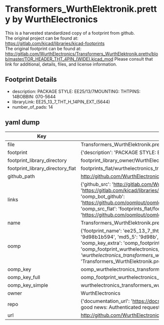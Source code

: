 # Transformers_WurthElektronik.pretty by WurthElectronics  
This is a harvested standardized copy of a footprint from github.  
The original project can be found at:  
https://gitlab.com/kicad/libraries/kicad-footprints  
The original footprint can be found at:
http://gitlab.com/WurthElectronics/Transformers_WurthElektronik.pretty/blob/master/TOR_HEADER_THT_4PIN_(WIDE).kicad_mod
Please consult that link for additional, details, files, and license information.  
## Footprint Details
* description: PACKAGE STYLE: EE25/13/7MOUNTING: THTPINS: 14BOBBIN: 070-5644  
* libraryLink: EE25_13_7_THT_H_14PIN_EXT_(5644)  
* number_of_pads: 14  
## yaml dump  
| Key | Value |  
| --- | --- |  
| file | Transformers_WurthElektronik.pretty/EE25_13_7_THT_H_14PIN_EXT_(5644).kicad_mod |  
| footprint | {'description': 'PACKAGE STYLE: EE25/13/7MOUNTING: THTPINS: 14BOBBIN: 070-5644', 'libraryLink': 'EE25_13_7_THT_H_14PIN_EXT_(5644)', 'number_of_pads': 14} |  
| footprint_library_directory | footprint_library_owner/WurthElectronics_Transformers_WurthElektronik.pretty |  
| footprint_library_directory_flat | footprints_flat/wurthelectronics_transformers_wurthelektronik_ee25_13_7_tht_h_14pin_ext_(5644)/working |  
| github_path | http://github.com/WurthElectronics/Transformers_WurthElektronik.pretty/blob/master/EE25_13_7_THT_H_14PIN_EXT_(5644).kicad_mod |  
| links | {'github_src': 'http://gitlab.com/WurthElectronics/Transformers_WurthElektronik.pretty/blob/master/TOR_HEADER_THT_4PIN_(WIDE).kicad_mod', 'github_src_repo': 'https://gitlab.com/kicad/libraries/kicad-footprints', 'oomp_bot': 'footprints/wurthelectronics_transformers_wurthelektronik_ee25_13_7_tht_h_14pin_ext_(5644)/working', 'oomp_bot_github': 'https://github.com/oomlout/oomlout_oomp_footprint_bot/tree/main/footprints/wurthelectronics_transformers_wurthelektronik_ee25_13_7_tht_h_14pin_ext_(5644)/working', 'oomp_src_flat': 'footprints_flat/footprints_flat/wurthelectronics_transformers_wurthelektronik_ee25_13_7_tht_h_14pin_ext_(5644)/working', 'oomp_src_flat_github': 'https://github.com/oomlout/oomlout_oomp_footprint_src/tree/main/footprints_flat/wurthelectronics_transformers_wurthelektronik_ee25_13_7_tht_h_14pin_ext_(5644)/working'} |  
| name | Transformers_WurthElektronik.pretty |  
| oomp | {'footprint_name': 'ee25_13_7_tht_h_14pin_ext_(5644)', 'library_name': 'transformers_wurthelektronik', 'md5': '9d98b1b594d26159a3b5345cbf8a05b1', 'md5_10': '9d98b1b594', 'md5_5': '9d98b', 'md5_6': '9d98b1', 'oomp_key': 'oomp_wurthelectronics_transformers_wurthelektronik_ee25_13_7_tht_h_14pin_ext_(5644)', 'oomp_key_extra': 'oomp_footprint_wurthelectronics_transformers_wurthelektronik_ee25_13_7_tht_h_14pin_ext_(5644)', 'oomp_key_full': 'oomp_footprint_wurthelectronics_transformers_wurthelektronik_ee25_13_7_tht_h_14pin_ext_(5644)_9d98b1', 'oomp_key_simple': 'wurthelectronics_transformers_wurthelektronik_ee25_13_7_tht_h_14pin_ext_(5644)', 'original_filename': 'Transformers_WurthElektronik.pretty/EE25_13_7_THT_H_14PIN_EXT_(5644).kicad_mod', 'owner_name': 'wurthelectronics'} |  
| oomp_key | oomp_wurthelectronics_transformers_wurthelektronik_ee25_13_7_tht_h_14pin_ext_(5644) |  
| oomp_key_full | oomp_footprint_wurthelectronics_transformers_wurthelektronik_ee25_13_7_tht_h_14pin_ext_(5644) |  
| oomp_key_simple | wurthelectronics_transformers_wurthelektronik_ee25_13_7_tht_h_14pin_ext_(5644) |  
| owner | WurthElectronics |  
| repo | {'documentation_url': 'https://docs.github.com/rest/overview/resources-in-the-rest-api#rate-limiting', 'message': "API rate limit exceeded for 84.66.173.59. (But here's the good news: Authenticated requests get a higher rate limit. Check out the documentation for more details.)"} |  
| url | http://github.com/WurthElectronics/Transformers_WurthElektronik.pretty |  

